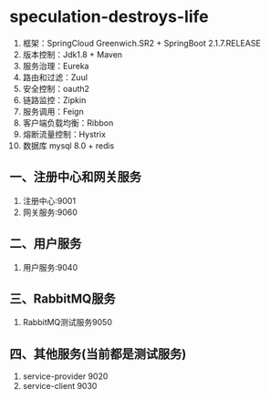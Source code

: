 # speculation-destroys-life
1. 框架：SpringCloud Greenwich.SR2 + SpringBoot 2.1.7.RELEASE
2. 版本控制：Jdk1.8 + Maven
3. 服务治理：Eureka
4. 路由和过滤：Zuul
5. 安全控制：oauth2
6. 链路监控：Zipkin
7. 服务调用：Feign
8. 客户端负载均衡：Ribbon
9. 熔断流量控制：Hystrix
10. 数据库 mysql 8.0 + redis

## 一、注册中心和网关服务
1. 注册中心:9001
2. 网关服务:9060

## 二、用户服务
1. 用户服务:9040

## 三、RabbitMQ服务
1. RabbitMQ测试服务9050

## 四、其他服务(当前都是测试服务)
1. service-provider 9020 
2. service-client 9030